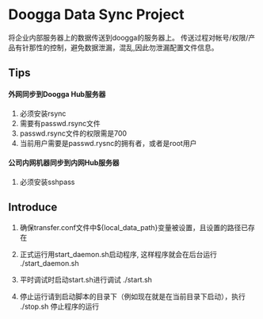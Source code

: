 
# Doogga Data Sync Project
 
将企业内部服务器上的数据传送到doogga的服务器上。
传送过程对帐号/权限/产品有针那性的控制，避免数据泄漏，混乱,因此勿泄漏配置文件信息。

## Tips

#### 外网同步到Doogga Hub服务器

1. 必须安装rsync
2. 需要有passwd.rsync文件
3. passwd.rsync文件的权限需是700
4. 当前用户需要是passwd.rysnc的拥有者，或者是root用户

#### 公司内网机器同步到内网Hub服务器

1. 必须安装sshpass

## Introduce

1. 确保transfer.conf文件中${local_data_path}变量被设置，且设置的路径已存在
2. 正式运行用start_daemon.sh启动程序, 这样程序就会在后台运行
    ./start_daemon.sh

3. 平时调试时启动start.sh进行调试
    ./start.sh

4. 停止运行请到启动脚本的目录下（例如现在就是在当前目录下启动），执行
    ./stop.sh
   停止程序的运行
